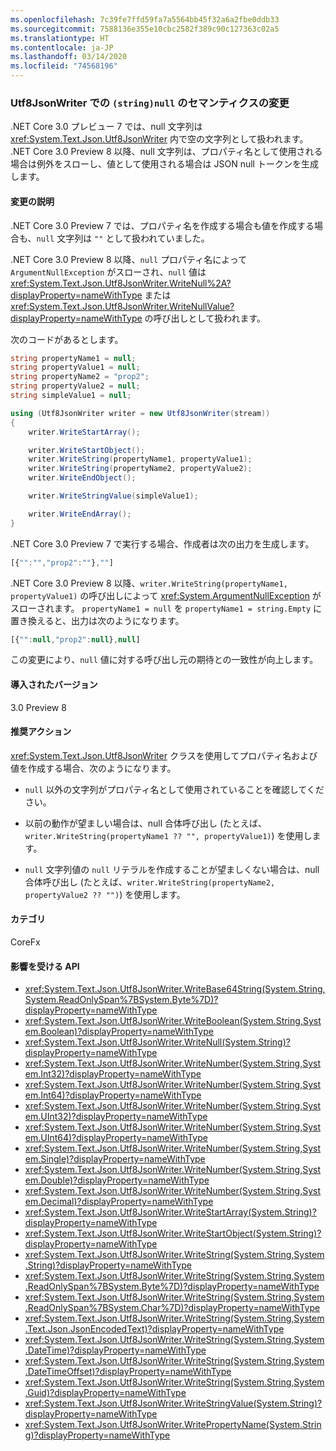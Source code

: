 ```yaml
---
ms.openlocfilehash: 7c39fe7ffd59fa7a5564bb45f32a6a2fbe0ddb33
ms.sourcegitcommit: 7588136e355e10cbc2582f389c90c127363c02a5
ms.translationtype: HT
ms.contentlocale: ja-JP
ms.lasthandoff: 03/14/2020
ms.locfileid: "74568196"
---
```

### <a name="change-in-semantics-of-stringnull-in-utf8jsonwriter"></a>Utf8JsonWriter での `(string)null` のセマンティクスの変更

.NET Core 3.0 プレビュー 7 では、null 文字列は <xref:System.Text.Json.Utf8JsonWriter> 内で空の文字列として扱われます。 .NET Core 3.0 Preview 8 以降、null 文字列は、プロパティ名として使用される場合は例外をスローし、値として使用される場合は JSON null トークンを生成します。

#### <a name="change-description"></a>変更の説明

.NET Core 3.0 Preview 7 では、プロパティ名を作成する場合も値を作成する場合も、`null` 文字列は `""` として扱われていました。  

.NET Core 3.0 Preview 8 以降、`null` プロパティ名によって `ArgumentNullException` がスローされ、`null` 値は <xref:System.Text.Json.Utf8JsonWriter.WriteNull%2A?displayProperty=nameWithType> または <xref:System.Text.Json.Utf8JsonWriter.WriteNullValue?displayProperty=nameWithType> の呼び出しとして扱われます。

次のコードがあるとします。

```csharp
string propertyName1 = null;
string propertyValue1 = null;
string propertyName2 = "prop2";
string propertyValue2 = null;
string simpleValue1 = null;

using (Utf8JsonWriter writer = new Utf8JsonWriter(stream))
{
    writer.WriteStartArray();

    writer.WriteStartObject();
    writer.WriteString(propertyName1, propertyValue1);
    writer.WriteString(propertyName2, propertyValue2);
    writer.WriteEndObject();

    writer.WriteStringValue(simpleValue1);

    writer.WriteEndArray();
}
```

.NET Core 3.0 Preview 7 で実行する場合、作成者は次の出力を生成します。

```js
[{"":"","prop2":""},""]
```

.NET Core 3.0 Preview 8 以降、`writer.WriteString(propertyName1, propertyValue1)` の呼び出しによって <xref:System.ArgumentNullException> がスローされます。  `propertyName1 = null` を `propertyName1 = string.Empty` に置き換えると、出力は次のようになります。

```js
[{"":null,"prop2":null},null]
```

この変更により、`null` 値に対する呼び出し元の期待との一致性が向上します。

#### <a name="version-introduced"></a>導入されたバージョン

3.0 Preview 8

#### <a name="recommended-action"></a>推奨アクション

<xref:System.Text.Json.Utf8JsonWriter> クラスを使用してプロパティ名および値を作成する場合、次のようになります。

- `null` 以外の文字列がプロパティ名として使用されていることを確認してください。

- 以前の動作が望ましい場合は、null 合体呼び出し (たとえば、`writer.WriteString(propertyName1 ?? "", propertyValue1)`) を使用します。

- `null` 文字列値の `null` リテラルを作成することが望ましくない場合は、null 合体呼び出し (たとえば、`writer.WriteString(propertyName2, propertyValue2 ?? "")`) を使用します。

#### <a name="category"></a>カテゴリ

CoreFx

#### <a name="affected-apis"></a>影響を受ける API

- <xref:System.Text.Json.Utf8JsonWriter.WriteBase64String(System.String,System.ReadOnlySpan%7BSystem.Byte%7D)?displayProperty=nameWithType>
- <xref:System.Text.Json.Utf8JsonWriter.WriteBoolean(System.String,System.Boolean)?displayProperty=nameWithType>
- <xref:System.Text.Json.Utf8JsonWriter.WriteNull(System.String)?displayProperty=nameWithType>
- <xref:System.Text.Json.Utf8JsonWriter.WriteNumber(System.String,System.Int32)?displayProperty=nameWithType>
- <xref:System.Text.Json.Utf8JsonWriter.WriteNumber(System.String,System.Int64)?displayProperty=nameWithType>
- <xref:System.Text.Json.Utf8JsonWriter.WriteNumber(System.String,System.UInt32)?displayProperty=nameWithType>
- <xref:System.Text.Json.Utf8JsonWriter.WriteNumber(System.String,System.UInt64)?displayProperty=nameWithType>
- <xref:System.Text.Json.Utf8JsonWriter.WriteNumber(System.String,System.Single)?displayProperty=nameWithType>
- <xref:System.Text.Json.Utf8JsonWriter.WriteNumber(System.String,System.Double)?displayProperty=nameWithType>
- <xref:System.Text.Json.Utf8JsonWriter.WriteNumber(System.String,System.Decimal)?displayProperty=nameWithType>
- <xref:System.Text.Json.Utf8JsonWriter.WriteStartArray(System.String)?displayProperty=nameWithType>
- <xref:System.Text.Json.Utf8JsonWriter.WriteStartObject(System.String)?displayProperty=nameWithType>
- <xref:System.Text.Json.Utf8JsonWriter.WriteString(System.String,System.String)?displayProperty=nameWithType>
- <xref:System.Text.Json.Utf8JsonWriter.WriteString(System.String,System.ReadOnlySpan%7BSystem.Byte%7D)?displayProperty=nameWithType>
- <xref:System.Text.Json.Utf8JsonWriter.WriteString(System.String,System.ReadOnlySpan%7BSystem.Char%7D)?displayProperty=nameWithType>
- <xref:System.Text.Json.Utf8JsonWriter.WriteString(System.String,System.Text.Json.JsonEncodedText)?displayProperty=nameWithType>
- <xref:System.Text.Json.Utf8JsonWriter.WriteString(System.String,System.DateTime)?displayProperty=nameWithType>
- <xref:System.Text.Json.Utf8JsonWriter.WriteString(System.String,System.DateTimeOffset)?displayProperty=nameWithType>
- <xref:System.Text.Json.Utf8JsonWriter.WriteString(System.String,System.Guid)?displayProperty=nameWithType>
- <xref:System.Text.Json.Utf8JsonWriter.WriteStringValue(System.String)?displayProperty=nameWithType>
- <xref:System.Text.Json.Utf8JsonWriter.WritePropertyName(System.String)?displayProperty=nameWithType>

<!--

### Affected APIs

- `M:System.Text.Json.Utf8JsonWriter.WriteBase64String(System.String,System.ReadOnlySpan{System.Byte})`
- `M:System.Text.Json.Utf8JsonWriter.WriteBoolean(System.String,System.Boolean)`
- `M:System.Text.Json.Utf8JsonWriter.WriteNull(System.String)`
- `M:System.Text.Json.Utf8JsonWriter.WriteNumber(System.String,System.Int32)`
- `M:System.Text.Json.Utf8JsonWriter.WriteNumber(System.String,System.Int64)`
- `M:System.Text.Json.Utf8JsonWriter.WriteNumber(System.String,System.UInt32)`
- `M:System.Text.Json.Utf8JsonWriter.WriteNumber(System.String,System.UInt64)`
- `M:System.Text.Json.Utf8JsonWriter.WriteNumber(System.String,System.Single)`
- `M:System.Text.Json.Utf8JsonWriter.WriteNumber(System.String,System.Double)`
- `M:System.Text.Json.Utf8JsonWriter.WriteNumber(System.String,System.Decimal)`
- `M:System.Text.Json.Utf8JsonWriter.WriteStartArray(System.String)`
- `M:System.Text.Json.Utf8JsonWriter.WriteStartObject(System.String)`
- `M:System.Text.Json.Utf8JsonWriter.WriteString(System.String,System.String)`
- `M:System.Text.Json.Utf8JsonWriter.WriteString(System.String,System.ReadOnlySpan{System.Byte})`
- `M:System.Text.Json.Utf8JsonWriter.WriteString(System.String,System.ReadOnlySpan{System.Char})`
- `M:System.Text.Json.Utf8JsonWriter.WriteString(System.String,System.Text.Json.JsonEncodedText)`
- `M:System.Text.Json.Utf8JsonWriter.WriteString(System.String,System.DateTime)`
- `M:System.Text.Json.Utf8JsonWriter.WriteString(System.String,System.DateTimeOffset)`
- `M:System.Text.Json.Utf8JsonWriter.WriteString(System.String,System.Guid)`
- `M:System.Text.Json.Utf8JsonWriter.WriteStringValue(System.String)`
- `M:System.Text.Json.Utf8JsonWriter.WritePropertyName(System.String)`

-->
